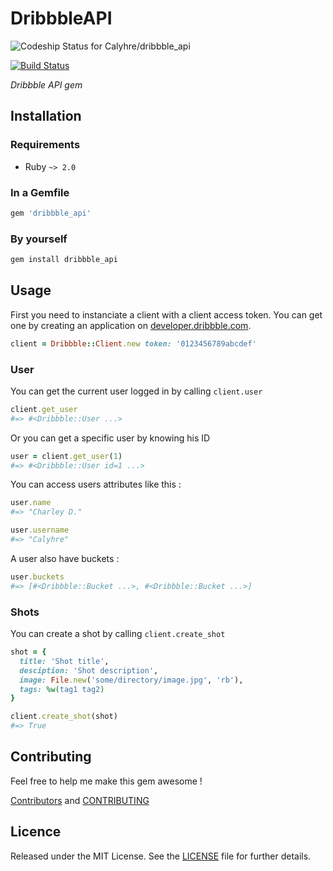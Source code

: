 # DribbbleAPI

![Codeship Status for Calyhre/dribbble_api](https://www.codeship.io/projects/11857a40-2b09-0132-c03d-1ac4495b4327/status)

[![Build Status](https://travis-ci.org/Calyhre/dribbble_api.svg?branch=master)](https://travis-ci.org/Calyhre/dribbble_api)

_Dribbble API gem_

## Installation

### Requirements

* Ruby `~> 2.0`

### In a Gemfile

```ruby
gem 'dribbble_api'
```

### By yourself

```ruby
gem install dribbble_api
```

## Usage

First you need to instanciate a client with a client access token. You can get one by creating an application on [developer.dribbble.com](http://developer.dribbble.com/).

```ruby
client = Dribbble::Client.new token: '0123456789abcdef'
```

### User

You can get the current user logged in by calling `client.user`

```ruby
client.get_user
#=> #<Dribbble::User ...>
```

Or you can get a specific user by knowing his ID

```ruby
user = client.get_user(1)
#=> #<Dribbble::User id=1 ...>
```

You can access users attributes like this :

```ruby
user.name
#=> "Charley D."

user.username
#=> "Calyhre"
```

A user also have buckets :

```ruby
user.buckets
#=> [#<Dribbble::Bucket ...>, #<Dribbble::Bucket ...>]
```

### Shots

You can create a shot by calling `client.create_shot`

```ruby
shot = {
  title: 'Shot title',
  desciption: 'Shot description',
  image: File.new('some/directory/image.jpg', 'rb'),
  tags: %w(tag1 tag2)
}

client.create_shot(shot)
#=> True
```

## Contributing

Feel free to help me make this gem awesome !

[Contributors](https://github.com/Calyhre/dribbble_api/graphs/contributors) and [CONTRIBUTING](https://github.com/Calyhre/dribbble_api/blob/master/CONTRIBUTING.md)

## Licence

Released under the MIT License. See the [LICENSE](https://github.com/Calyhre/dribbble_api/blob/master/LICENSE.md) file for further details.

